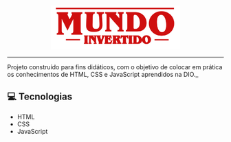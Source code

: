 <p align="center">
    <img width="300" src="./assets/images/banner/logo.svg">
</p>

-------
Projeto construído para fins didáticos, com o objetivo de colocar em prática os conhecimentos de HTML, CSS e JavaScript aprendidos na DIO._

## 💻 Tecnologias
- HTML
- CSS
- JavaScript
